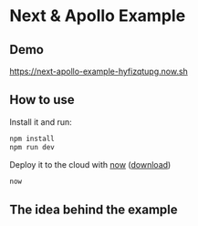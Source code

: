 # Next & Apollo Example
## Demo
https://next-apollo-example-hyfizqtupg.now.sh

## How to use
Install it and run:

```bash
npm install
npm run dev
```

Deploy it to the cloud with [now](https://zeit.co/now) ([download](https://zeit.co/download))

```bash
now
```

## The idea behind the example
